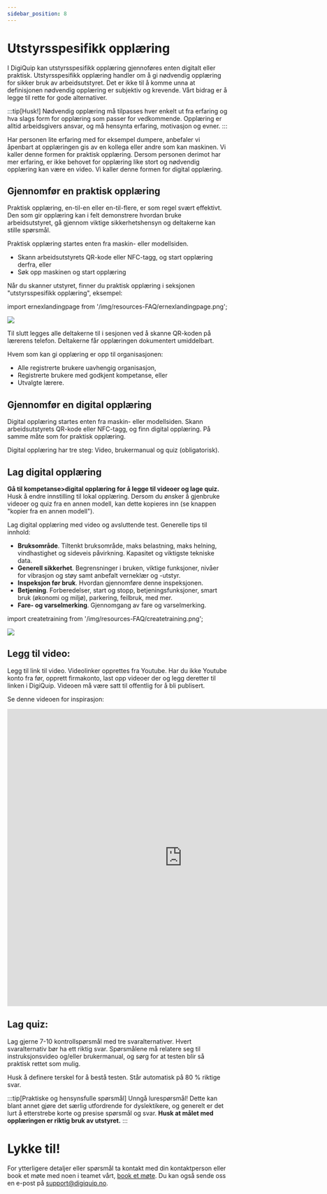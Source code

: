 ```yaml
---
sidebar_position: 8
---
```


# Utstyrsspesifikk opplæring

I DigiQuip kan utstyrsspesifikk opplæring gjennoføres enten digitalt eller praktisk. Utstyrsspesifikk opplæring handler om å gi nødvendig opplæring for sikker bruk av arbeidsutstyret. Det er ikke til å komme unna at definisjonen nødvendig opplæring er subjektiv og krevende. Vårt bidrag er å legge til rette for gode alternativer.

:::tip[Husk!]
Nødvendig opplæring må tilpasses hver enkelt ut fra erfaring og hva slags form for opplæring som passer for vedkommende. Opplæring er alltid arbeidsgivers ansvar, og må hensynta erfaring, motivasjon og evner.
:::

Har personen lite erfaring med for eksempel dumpere, anbefaler vi åpenbart at opplæringen gis av en kollega eller andre som kan maskinen. Vi kaller denne formen for praktisk opplæring. Dersom personen derimot har mer erfaring, er ikke behovet for opplæring like stort og nødvendig opplæring kan være en video. Vi kaller denne formen for digital opplæring.

## Gjennomfør en praktisk opplæring

Praktisk opplæring, en-til-en eller en-til-flere, er som regel svært effektivt. Den som gir opplæring kan i felt demonstrere hvordan bruke arbeidsutstyret, gå gjennom viktige sikkerhetshensyn og deltakerne kan stille spørsmål.

Praktisk opplæring startes enten fra maskin- eller modellsiden. 
- Skann arbeidsutstyrets QR-kode eller NFC-tagg, og start opplæring derfra, eller
- Søk opp maskinen og start opplæring

Når du skanner utstyret, finner du praktisk opplæring i seksjonen "utstyrsspesifikk opplæring", eksempel:

import ernexlandingpage from '/img/resources-FAQ/ernexlandingpage.png';

<img src={ernexlandingpage} style={{width:300}} />

Til slutt legges alle deltakerne til i sesjonen ved å skanne QR-koden på lærerens telefon. Deltakerne får opplæringen dokumentert umiddelbart.

Hvem som kan gi opplæring er opp til organisasjonen:
- Alle registrerte brukere uavhengig organisasjon,
- Registrerte brukere med godkjent kompetanse, eller
- Utvalgte lærere.

## Gjennomfør en digital opplæring

Digital opplæring startes enten fra maskin- eller modellsiden. Skann arbeidsutstyrets QR-kode eller NFC-tagg, og finn digital opplæring. På samme måte som for praktisk opplæring.

Digital opplæring har tre steg: Video, brukermanual og quiz (obligatorisk).

## Lag digital opplæring

**Gå til kompetanse>digital opplæring for å legge til videoer og lage quiz.** Husk å endre innstilling til lokal opplæring. Dersom du ønsker å gjenbruke videoer og quiz fra en annen modell, kan dette kopieres inn (se knappen "kopier fra en annen modell").

Lag digital opplæring med video og avsluttende test. Generelle tips til innhold:

- **Bruksområde**. Tiltenkt bruksområde, maks belastning, maks helning, vindhastighet og sideveis påvirkning. Kapasitet og viktigste tekniske data.
- **Generell sikkerhet**. Begrensninger i bruken, viktige funksjoner, nivåer for vibrasjon og støy samt anbefalt verneklær og -utstyr.
- **Inspeksjon før bruk**. Hvordan gjennomføre denne inspeksjonen.
- **Betjening**. Forberedelser, start og stopp, betjeningsfunksjoner, smart bruk (økonomi og miljø), parkering, feilbruk, med mer.
- **Fare- og varselmerking**. Gjennomgang av fare og varselmerking.

import createtraining from '/img/resources-FAQ/createtraining.png';

<img src={createtraining} style={{width:800}} />

## Legg til video:
Legg til link til video. Videolinker opprettes fra Youtube. Har du ikke Youtube konto fra før, opprett firmakonto, last opp videoer der og legg deretter til linken i DigiQuip. Videoen må være satt til offentlig for å bli publisert.

Se denne videoen for inspirasjon:
<iframe width="800" height="680" src="https://www.youtube-nocookie.com/embed/n-SojrgM_nE?si=M1s723blVg_6o-Vq" title="YouTube video player" frameborder="0" allow="accelerometer; autoplay; clipboard-write; encrypted-media; gyroscope; picture-in-picture; web-share" referrerpolicy="strict-origin-when-cross-origin" allowfullscreen></iframe>

## Lag quiz:
Lag gjerne 7-10 kontrollspørsmål med tre svaralternativer. Hvert svaralternativ bør ha ett riktig svar. Spørsmålene må relatere seg til instruksjonsvideo og/eller brukermanual, og sørg for at testen blir så praktisk rettet som mulig.

Husk å definere terskel for å bestå testen. Står automatisk på 80 % riktige svar.

:::tip[Praktiske og hensynsfulle spørsmål]
Unngå lurespørsmål! Dette kan blant annet gjøre det særlig utfordrende for dyslektikere, og generelt er det lurt å etterstrebe korte og presise spørsmål og svar. **Husk at målet med opplæringen er riktig bruk av utstyret.**
:::

# Lykke til!

For ytterligere detaljer eller spørsmål ta kontakt med din kontaktperson eller book et møte med noen i teamet vårt, [book et møte](https://digiquip.no/about). Du kan også sende oss en e-post på support@digiquip.no.